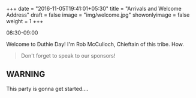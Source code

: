 +++
date = "2016-11-05T19:41:01+05:30"
title = "Arrivals and Welcome Address"
draft = false
image = "img/welcome.jpg"
showonlyimage = false
weight = 1
+++

08:30-09:00
<!--more-->

Welcome to Duthie Day! I'm Rob McCulloch, Chieftain of this tribe. How.


> Don't forget to speak to our sponsors!

## WARNING

This party is gonna get started....
